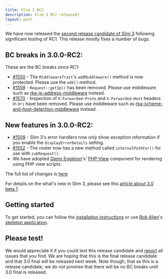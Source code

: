 ```yaml
---
title: Slim 3 RC2
description: Slim 3 RC2 released!
layout: post
---
```


We have now released the [second release candidate of Slim 3](https://github.com/slimphp/Slim/tree/3.0.0-RC2) following significant testing of RC1. This release mostly fixes a number of bugs.

## BC breaks in 3.0.0-RC2:

These are the BC breaks since RC1:

* [#1550](https://github.com/slimphp/Slim/pull/1550) - The `MiddlewareTrait`'s `addMiddleware()` method is now protected. Please use the `add()` method.
* [#1559](https://github.com/slimphp/Slim/pull/1559) - `Request::getIp()` has been removed. Please use middleware such as [rka-ip-address-middleware](https://github.com/akrabat/rka-ip-address-middleware) instead.
* [#1570](https://github.com/slimphp/Slim/pull/1570) - Inspection of `X-Forwarded-Proto` and `X-Forwarded-Host` headers in `Uri` have been removed. Please use middleware such as [rka-scheme-and-host-detection-middleware](https://github.com/akrabat/rka-scheme-and-host-detection-middleware) instead.

## New features in 3.0.0-RC2:

* [#1509](https://github.com/slimphp/Slim/pull/1509) - Slim 3's error handlers now only show exception information if you enable the `displayErrorDetails` setting.
* [#1552](https://github.com/slimphp/Slim/pull/1552) - The router now has a new method called `internalPathFor()` for use with `subRequest()`.
* We have adopted [Glenn Eggleton](https://twitter.com/geggleto)'s' [PHP-View](https://github.com/slimphp/PHP-View) component for rendering using PHP view scripts.

The full list of changes is [here](https://github.com/slimphp/Slim/issues?q=milestone%3A%223.0.0+RC2%22+is%3Aclosed)

For details on the what's new in Slim 3, please see this [article about 3.0 beta 1](http://www.slimframework.com/2015/07/03/slim3-beta1.html).

## Getting started

To get started, you can follow the [installation instructions](http://www.slimframework.com/docs/start/installation.html) or use [Rob Allen](https://twitter.com/akrabat)'s [skeleton application](http://akrabat.com/a-slim3-skeleton/).

## Please test!

We would appreciate it if you could test this release candidate and [report](https://github.com/slimphp/Slim/issues) all issues that you find. We are hoping that this is the final release candidate and that 3.0 final will be released next week. Note though, that as this is a release candidate, we do not promise that there will be no BC breaks until 3.0 final is released.


